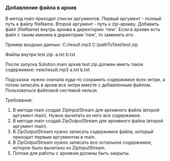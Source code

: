 
### Добавление файла в архив

В метод main приходит список аргументов.
Первый аргумент - полный путь к файлу fileName.
Второй аргумент - путь к zip-архиву.
Добавить файл (fileName) внутрь архива в директорию &#39;new&#39;.
Если в архиве есть файл с таким именем в директории &#39;new&#39;, то заменить его.

Пример входных данных:
C:/result.mp3
C:/pathToTest/test.zip

Файлы внутри test.zip:
a.txt
b.txt

После запуска Solution.main архив test.zip должен иметь такое содержимое:
new/result.mp3
a.txt
b.txt

Подсказка: нужно сначала куда-то сохранить содержимое всех энтри,
а потом записать в архив все энтри вместе с добавленным файлом.
Пользоваться файловой системой нельзя.


Требования:
1.	В методе main создай ZipInputStream для архивного файла (второй аргумент main). Нужно вычитать из него все содержимое.
2.	В методе main создай ZipOutputStream для архивного файла (второй аргумент main).
3.	В ZipOutputStream нужно записать содержимое файла, который приходит первым аргументом в main.
4.	В ZipOutputStream нужно записать все остальное содержимое, которое было вычитано из ZipInputStream.
5.	Потоки для работы с архивом должны быть закрыты.


